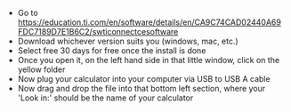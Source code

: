 * Go to https://education.ti.com/en/software/details/en/CA9C74CAD02440A69FDC7189D7E1B6C2/swticonnectcesoftware
* Download whichever version suits you (windows, mac, etc.)
* Select free 30 days for free once the install is done
* Once you open it, on the left hand side in that little window, click on the yellow folder
* Now plug your calculator into your computer via USB to USB A cable
* Now drag and drop the file into that bottom left section, where your 'Look in:' should be the name of your calculator
